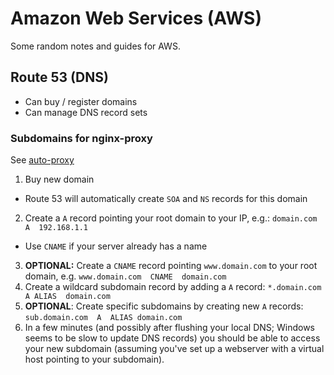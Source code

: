 # Amazon Web Services (AWS)

Some random notes and guides for AWS.

## Route 53 (DNS)

- Can buy / register domains
- Can manage DNS record sets

### Subdomains for nginx-proxy

See [auto-proxy](../docker/auto-proxy)

1. Buy new domain
  - Route 53 will automatically create `SOA` and `NS` records for this domain
2. Create a `A` record pointing your root domain to your IP, e.g.: `domain.com  A  192.168.1.1`
  - Use `CNAME` if your server already has a name
3. **OPTIONAL:** Create a `CNAME` record pointing `www.domain.com` to your root domain, e.g. `www.domain.com  CNAME  domain.com`
4. Create a wildcard subdomain record by adding a `A` record: `*.domain.com  A ALIAS  domain.com`
5. **OPTIONAL**: Create specific subdomains by creating new `A` records: `sub.domain.com  A  ALIAS domain.com`
6. In a few minutes (and possibly after flushing your local DNS; Windows seems to be slow to update DNS records)
    you should be able to access your new subdomain (assuming you've set up a webserver with a virtual host pointing to your subdomain).
